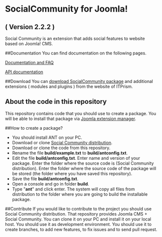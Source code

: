 SocialCommunity for Joomla!
============================
( Version 2.2.2 )
----------------------------

Social Community is an extension that adds social features to website based on Joomla! CMS.

##Documentation
You can find documentation on the following pages.

[Documentation and FAQ](http://itprism.com/help/86-social-community-documentation)

[API documentation](http://cdn.itprism.com/api/socialcommunity/index.html)

##Download
You can [download SocialCommunity package](http://itprism.com/free-joomla-extensions/others/open-source-social-network) and additional extensions ( modules and plugins ) from the website of ITPrism.

## About the code in this repository
This repository contains code that you should use to create a package. You will be able to install that package via [Joomla extension manager](https://docs.joomla.org/Help25:Extensions_Extension_Manager_Install).

##How to create a package?
* You should install ANT on your PC.
* Download or clone [Social Community distribution](https://github.com/ITPrism/SocialCommunityDistribution).
* Download or clone the code from this repository.
* Rename the file __build/example.txt__ to __build/antconfig.txt__.
* Edit the file __build/antconfig.txt__. Enter name and version of your package. Enter the folder where the source code is (Social Community distribution). Enter the folder where the source code of the package will be stored (the folder where you have saved this repository).
* Save the file __build/antconfig.txt__.
* Open a console and go in folder __build__.
* Type "__ant__" and click enter. The system will copy all files from distribution to the folder where you are going to build the installable package.

##Contribute
If you would like to contribute to the project you should use Social Community distribution. That repository provides Joomla CMS + Social Community.
You can clone it on your PC and install it on your local host. You should use it as development environment. You should use it to create branches, to add new features, to fix issues and to send pull request.